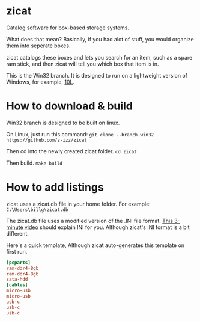 # zicat
Catalog software for box-based storage systems.

What does that mean? Basically, if you had alot of stuff, you would organize them into seperate boxes.

zicat catalogs these boxes and lets you search for an item, such as a spare ram stick, and then zicat will tell you which box that item is in.

This is the Win32 branch. It is designed to run on a lightweight version of Windows, for example, <a href="https://winksplorer.net/software/10Lv1-x64.iso">10L</a>.

# How to download & build
Win32 branch is designed to be built on linux.

On Linux, just run this command:
`git clone --branch win32 https://github.com/z-izz/zicat`

Then cd into the newly created zicat folder.
`cd zicat`

Then build.
`make build`

# How to add listings
zicat uses a zicat.db file in your home folder. For example: `C:\Users\billg\zicat.db`

The zicat.db file uses a modified version of the .INI file format. <a href="https://youtu.be/3Y84N0ny8wM">This 3-minute video</a> should explain INI for you. Although zicat's INI format is a bit different.

Here's a quick template, Although zicat auto-generates this template on first run.

```ini
[pcparts]
ram-ddr4-8gb
ram-ddr4-8gb
sata-hdd
[cables]
micro-usb
micro-usb
usb-c
usb-c
usb-c
```
